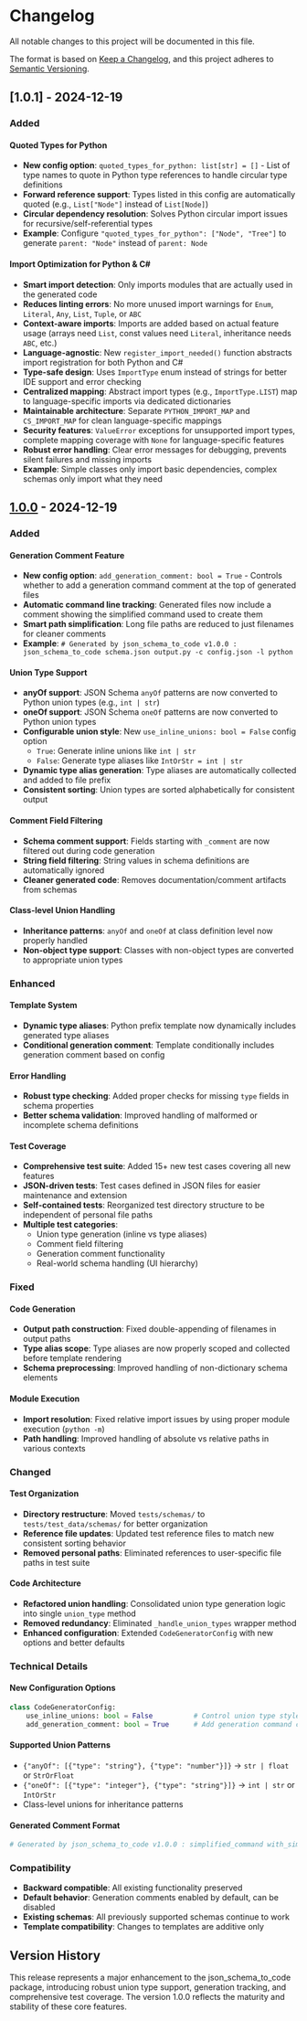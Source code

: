 # Changelog

All notable changes to this project will be documented in this file.

The format is based on [Keep a Changelog](https://keepachangelog.com/en/1.0.0/),
and this project adheres to [Semantic Versioning](https://semver.org/spec/v2.0.0.html).

## [1.0.1] - 2024-12-19

### Added

#### Quoted Types for Python
- **New config option**: `quoted_types_for_python: list[str] = []` - List of type names to quote in Python type references to handle circular type definitions
- **Forward reference support**: Types listed in this config are automatically quoted (e.g., `List["Node"]` instead of `List[Node]`)
- **Circular dependency resolution**: Solves Python circular import issues for recursive/self-referential types
- **Example**: Configure `"quoted_types_for_python": ["Node", "Tree"]` to generate `parent: "Node"` instead of `parent: Node`

#### Import Optimization for Python & C#
- **Smart import detection**: Only imports modules that are actually used in the generated code
- **Reduces linting errors**: No more unused import warnings for `Enum`, `Literal`, `Any`, `List`, `Tuple`, or `ABC`
- **Context-aware imports**: Imports are added based on actual feature usage (arrays need `List`, const values need `Literal`, inheritance needs `ABC`, etc.)
- **Language-agnostic**: New `register_import_needed()` function abstracts import registration for both Python and C#
- **Type-safe design**: Uses `ImportType` enum instead of strings for better IDE support and error checking
- **Centralized mapping**: Abstract import types (e.g., `ImportType.LIST`) map to language-specific imports via dedicated dictionaries
- **Maintainable architecture**: Separate `PYTHON_IMPORT_MAP` and `CS_IMPORT_MAP` for clean language-specific mappings
- **Security features**: `ValueError` exceptions for unsupported import types, complete mapping coverage with `None` for language-specific features
- **Robust error handling**: Clear error messages for debugging, prevents silent failures and missing imports
- **Example**: Simple classes only import basic dependencies, complex schemas only import what they need

## [1.0.0] - 2024-12-19

### Added

#### Generation Comment Feature
- **New config option**: `add_generation_comment: bool = True` - Controls whether to add a generation command comment at the top of generated files
- **Automatic command line tracking**: Generated files now include a comment showing the simplified command used to create them
- **Smart path simplification**: Long file paths are reduced to just filenames for cleaner comments
- **Example**: `# Generated by json_schema_to_code v1.0.0 : json_schema_to_code schema.json output.py -c config.json -l python`

#### Union Type Support
- **anyOf support**: JSON Schema `anyOf` patterns are now converted to Python union types (e.g., `int | str`)
- **oneOf support**: JSON Schema `oneOf` patterns are now converted to Python union types
- **Configurable union style**: New `use_inline_unions: bool = False` config option
  - `True`: Generate inline unions like `int | str`
  - `False`: Generate type aliases like `IntOrStr = int | str`
- **Dynamic type alias generation**: Type aliases are automatically collected and added to file prefix
- **Consistent sorting**: Union types are sorted alphabetically for consistent output

#### Comment Field Filtering
- **Schema comment support**: Fields starting with `_comment` are now filtered out during code generation
- **String field filtering**: String values in schema definitions are automatically ignored
- **Cleaner generated code**: Removes documentation/comment artifacts from schemas

#### Class-level Union Handling
- **Inheritance patterns**: `anyOf` and `oneOf` at class definition level now properly handled
- **Non-object type support**: Classes with non-object types are converted to appropriate union types

### Enhanced

#### Template System
- **Dynamic type aliases**: Python prefix template now dynamically includes generated type aliases
- **Conditional generation comment**: Template conditionally includes generation comment based on config

#### Error Handling
- **Robust type checking**: Added proper checks for missing `type` fields in schema properties
- **Better schema validation**: Improved handling of malformed or incomplete schema definitions

#### Test Coverage
- **Comprehensive test suite**: Added 15+ new test cases covering all new features
- **JSON-driven tests**: Test cases defined in JSON files for easier maintenance and extension
- **Self-contained tests**: Reorganized test directory structure to be independent of personal file paths
- **Multiple test categories**:
  - Union type generation (inline vs type aliases)
  - Comment field filtering
  - Generation comment functionality
  - Real-world schema handling (UI hierarchy)

### Fixed

#### Code Generation
- **Output path construction**: Fixed double-appending of filenames in output paths
- **Type alias scope**: Type aliases are now properly scoped and collected before template rendering
- **Schema preprocessing**: Improved handling of non-dictionary schema elements

#### Module Execution
- **Import resolution**: Fixed relative import issues by using proper module execution (`python -m`)
- **Path handling**: Improved handling of absolute vs relative paths in various contexts

### Changed

#### Test Organization
- **Directory restructure**: Moved `tests/schemas/` to `tests/test_data/schemas/` for better organization
- **Reference file updates**: Updated test reference files to match new consistent sorting behavior
- **Removed personal paths**: Eliminated references to user-specific file paths in test suite

#### Code Architecture
- **Refactored union handling**: Consolidated union type generation logic into single `union_type` method
- **Removed redundancy**: Eliminated `_handle_union_types` wrapper method
- **Enhanced configuration**: Extended `CodeGeneratorConfig` with new options and better defaults

### Technical Details

#### New Configuration Options
```python
class CodeGeneratorConfig:
    use_inline_unions: bool = False          # Control union type style
    add_generation_comment: bool = True      # Add generation command comment
```

#### Supported Union Patterns
- `{"anyOf": [{"type": "string"}, {"type": "number"}]}` → `str | float` or `StrOrFloat`
- `{"oneOf": [{"type": "integer"}, {"type": "string"}]}` → `int | str` or `IntOrStr`
- Class-level unions for inheritance patterns

#### Generated Comment Format
```python
# Generated by json_schema_to_code v1.0.0 : simplified_command with_simplified_paths
```

### Compatibility

- **Backward compatible**: All existing functionality preserved
- **Default behavior**: Generation comments enabled by default, can be disabled
- **Existing schemas**: All previously supported schemas continue to work
- **Template compatibility**: Changes to templates are additive only

## Version History

This release represents a major enhancement to the json_schema_to_code package, introducing robust union type support, generation tracking, and comprehensive test coverage. The version 1.0.0 reflects the maturity and stability of these core features.

[1.0.0]: https://github.com/yourusername/json_schema_to_code/releases/tag/v1.0.0

